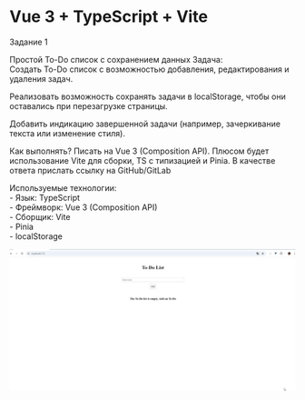 # Vue 3 + TypeScript + Vite
Задание 1

Простой To-Do список с сохранением данных Задача:					 							
Создать To-Do список с возможностью добавления, редактирования и удаления задач.

Реализовать возможность сохранять задачи в localStorage, чтобы они оставались при перезагрузке страницы.

Добавить индикацию завершенной задачи (например, зачеркивание текста или изменение стиля).

Как выполнять? Писать на Vue 3 (Composition API). Плюсом будет использование Vite для сборки, TS с типизацией и Pinia.
В качестве ответа прислать ссылку на GitHub/GitLab

Используемые технологии:  
    - Язык: TypeScript  
    - Фреймворк: Vue 3 (Composition API)  
    - Сборщик: Vite  
    - Pinia  
    - localStorage  

![demo](demo/demo.gif)